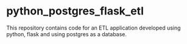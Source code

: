 # python_postgres_flask_etl
This repository contains code for an ETL application developed using python, flask and using postgres as a database. 
